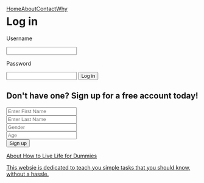 <html>
<head>
<style>
ul {
    list-style-type: none;
    margin: 0;
    padding: 0;
}
li {
    float: left;
}

a:link, a:visited {
    display: block;
    width: 120px;
    background-color: yellowgreen;
    color: white;
    text-decoration: none;
    text-align: center;
    font-weight: bold;
    text-transform: uppercase;
    padding: 5px;
}
a:hover, a:active {
	background-color: green;
}
</style>
</head>
<body>
<div class="nav_bar">
<ul>
<li><a href="/howtolivelifefordummies">Home</a></li>
<li><a href="./about.html">About</a></li>
<li><a href="./contact.html">Contact</a></li>
<li><a href="./dailyfact.html">Why</a></li>
</ul>
</div>
</body>

<h1>Log in</h1>
<p>Username</p>
<input>
<p>Password</p>
<input>
<button>Log in</button>

<h2>Don't have one? Sign up for a free account today!</h2>
<link rel="stylesheet" type="text/css" href="css/style.css">
   <link rel="stylesheet" type="text/css" href="css/font-awesome.css">
 <body>
    <div class="container">
    <form>
    <div class="form-input">
    <input type="text" name="First Name" placeholder= "Enter First Name">
    </div>
    <div class="form-input">
    <input type="text" name="Last Name" placeholder= "Enter Last Name">
    </div>
    <div class="form-input">
      <input type="Gender" name="Gender" placeholder= "Gender">
      </div>
    <div class="form-input">
      <input type="Age" name="Age" placeholder= "Age">
      </div>
      <button>Sign up</button>
    </form>
    </div>
    </body>
    </html>

<a href ="./about.html">
<head>
About How to Live Life for Dummies
</head>
<body>
<p>This websie is dedicated to teach you simple tasks that you should know, without a hassle.</p>
</body>





